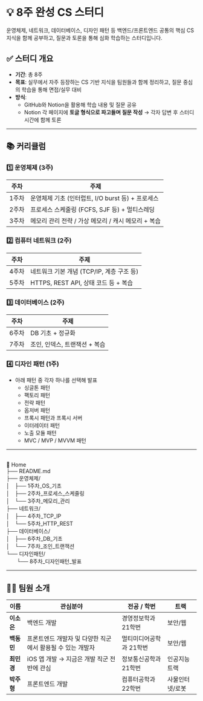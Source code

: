 # 💡 8주 완성 CS 스터디

운영체제, 네트워크, 데이터베이스, 디자인 패턴 등 백엔드/프론트엔드 공통의 핵심 CS 지식을 함께 공부하고, 질문과 토론을 통해 심화 학습하는 스터디입니다.

## ✅ 스터디 개요

- **기간**: 총 8주
- **목표**: 실무에서 자주 등장하는 CS 기반 지식을 팀원들과 함께 정리하고, 질문 중심의 학습을 통해 면접/실무 대비
- **방식**:
  - GitHub와 Notion을 활용해 학습 내용 및 질문 공유
  - Notion 각 페이지에 **토글 형식으로 파고들며 질문 작성** → 각자 답변 후 스터디 시간에 함께 토론

---

## 📚 커리큘럼

### 1️⃣ 운영체제 (3주)
| 주차 | 주제 |
|------|------|
| 1주차 | 운영체제 기초 (인터럽트, I/O burst 등) + 프로세스 |
| 2주차 | 프로세스 스케줄링 (FCFS, SJF 등) + 멀티스레딩 |
| 3주차 | 메모리 관리 전략 / 가상 메모리 / 캐시 메모리 + 복습 |

### 2️⃣ 컴퓨터 네트워크 (2주)
| 주차 | 주제 |
|------|------|
| 4주차 | 네트워크 기본 개념 (TCP/IP, 계층 구조 등) |
| 5주차 | HTTPS, REST API, 상태 코드 등 + 복습 |

### 3️⃣ 데이터베이스 (2주)
| 주차 | 주제 |
|------|------|
| 6주차 | DB 기초 + 정규화 |
| 7주차 | 조인, 인덱스, 트랜잭션 + 복습 |

### 4️⃣ 디자인 패턴 (1주)
- 아래 패턴 중 각자 하나를 선택해 발표
  - 싱글톤 패턴
  - 팩토리 패턴
  - 전략 패턴
  - 옵저버 패턴
  - 프록시 패턴과 프록시 서버
  - 이터레이터 패턴
  - 노출 모듈 패턴
  - MVC / MVP / MVVM 패턴

---

<br>📁 Home
<br>├── README.md
<br>├── 운영체제/
<br>│ ├── 1주차_OS_기초
<br>│ ├── 2주차_프로세스_스케줄링
<br>│ └── 3주차_메모리_관리
<br>├── 네트워크/
<br>│ ├── 4주차_TCP_IP
<br>│ └── 5주차_HTTP_REST
<br>├── 데이터베이스/
<br>│ ├── 6주차_DB_기초
<br>│ └── 7주차_조인_트랜잭션
<br>└── 디자인패턴/
<br>  └── 8주차_디자인패턴_발표



---

## 👩‍💻 팀원 소개

| 이름 | 관심분야 | 전공 / 학번 | 트랙 |
|------|------|-------------|------------|
| **이소은** | 백엔드 개발 | 경영정보학과 21학번 | 보안/웹 |
| **백동민** | 프론트엔드 개발자 및 다양한 직군에서 활용될 수 있는 개발자 | 멀티미디어공학과 21학번 | 보안/웹 |
| **최민경** | iOS 앱 개발 → 지금은 개발 직군 전반에 관심 | 정보통신공학과 21학번 | 인공지능 트랙 |
| **박주형** | 프론트엔드 개발 | 컴퓨터공학과 22학번 | 사물인터넷/로봇 |


